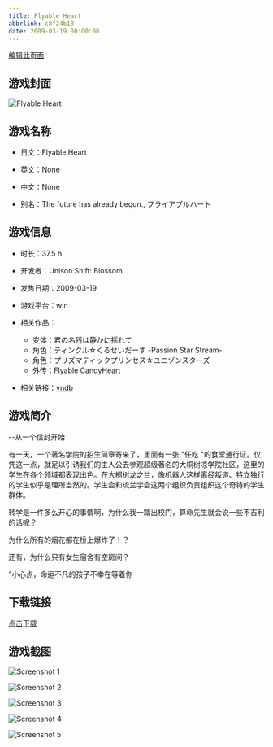 ```yaml
---
title: Flyable Heart
abbrlink: c8f24b18
date: 2009-03-19 00:00:00
---
```

[编辑此页面](https://github.com/ACG-3/ADV3-source/blob/main/source/_posts/Flyable%20Heart.md)

## 游戏封面

![Flyable Heart](https://pan.timero.xyz/d/onedrive/img_lib_001/Flyable%20Heart_cover.avif)


## 游戏名称

- 日文：Flyable Heart
- 英文：None
- 中文：None

- 别名：The future has already begun., フライアブルハート


## 游戏信息

- 时长：37.5 h
- 开发者：Unison Shift: Blossom
- 发售日期：2009-03-19
- 游戏平台：win
- 相关作品：
   - 变体：君の名残は静かに揺れて
   - 角色：ティンクル☆くるせいだーす -Passion Star Stream-
   - 角色：プリズマティックプリンセス☆ユニゾンスターズ
   - 外传：Flyable CandyHeart

- 相关链接：[vndb](https://vndb.org/v1179)


## 游戏简介

--从一个信封开始

有一天，一个著名学院的招生简章寄来了，里面有一张 "任吃 "的食堂通行证。仅凭这一点，就足以引诱我们的主人公去参观超级著名的大桐树凉学院社区，这里的学生在各个领域都表现出色。在大桐树龙之兰，像机器人这样离经叛道、特立独行的学生似乎是理所当然的。学生会和琉兰学会这两个组织负责组织这个奇特的学生群体。

转学是一件多么开心的事情啊，为什么我一踏出校门，算命先生就会说一些不吉利的话呢？

为什么所有的烟花都在桥上爆炸了！？

还有，为什么只有女生宿舍有空房间？

"小心点，命运不凡的孩子不幸在等着你




## 下载链接

[点击下载](https://pan.timero.xyz/onedrive/adv_lib_001/Flyable%20Heart)


## 游戏截图


![Screenshot 1](https://pan.timero.xyz/d/onedrive/img_lib_001/Flyable%20Heart_Screenshot_1.avif)

![Screenshot 2](https://pan.timero.xyz/d/onedrive/img_lib_001/Flyable%20Heart_Screenshot_2.avif)

![Screenshot 3](https://pan.timero.xyz/d/onedrive/img_lib_001/Flyable%20Heart_Screenshot_3.avif)

![Screenshot 4](https://pan.timero.xyz/d/onedrive/img_lib_001/Flyable%20Heart_Screenshot_4.avif)

![Screenshot 5](https://pan.timero.xyz/d/onedrive/img_lib_001/Flyable%20Heart_Screenshot_5.avif)

